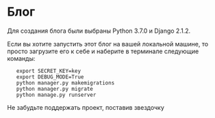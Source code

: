 # Блог

Для создания блога были выбраны Python 3.7.0 и Django 2.1.2.


Если вы хотите запустить этот блог на вашей локальной машине, то просто загрузите его к себе и наберите в терминале следующие команды:
```
   export SECRET_KEY=key
   export DEBUG_MODE=True
   python manager.py makemigrations
   python manager.py migrate
   python manage.py runserver
``` 

Не забудьте поддержать проект, поставив звездочку